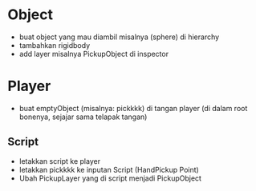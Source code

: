 # Object
- buat object yang mau diambil misalnya (sphere) di hierarchy
- tambahkan rigidbody
- add layer misalnya PickupObject di inspector

# Player
- buat emptyObject (misalnya: pickkkk) di tangan player (di dalam root bonenya, sejajar sama telapak tangan)

## Script
- letakkan script ke player
- letakkan pickkkk ke inputan Script (HandPickup Point)
- Ubah PickupLayer yang di script menjadi PickupObject